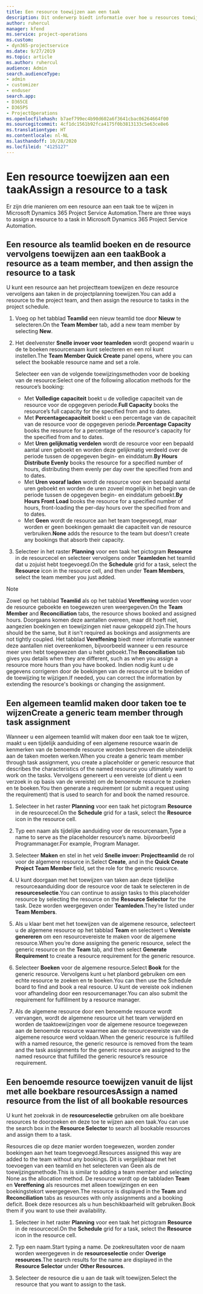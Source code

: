 ```yaml
---
title: Een resource toewijzen aan een taak
description: Dit onderwerp biedt informatie over hoe u resources toewijst aan taken.
author: ruhercul
manager: kfend
ms.service: project-operations
ms.custom:
- dyn365-projectservice
ms.date: 9/27/2019
ms.topic: article
ms.author: ruhercul
audience: Admin
search.audienceType:
- admin
- customizer
- enduser
search.app:
- D365CE
- D365PS
- ProjectOperations
ms.openlocfilehash: b7aef799ec4b90d602a6f3641cbac06264664f00
ms.sourcegitcommit: 4cf1dc1561b92fca4175f0b3813133c5e63ce8e6
ms.translationtype: HT
ms.contentlocale: nl-NL
ms.lasthandoff: 10/28/2020
ms.locfileid: "4125127"
---
```

# <a name="assign-a-resource-to-a-task"></a><span data-ttu-id="32f66-103">Een resource toewijzen aan een taak</span><span class="sxs-lookup"><span data-stu-id="32f66-103">Assign a resource to a task</span></span>

<span data-ttu-id="32f66-104">Er zijn drie manieren om een resource aan een taak toe te wijzen in Microsoft Dynamics 365 Project Service Automation.</span><span class="sxs-lookup"><span data-stu-id="32f66-104">There are three ways to assign a resource to a task in Microsoft Dynamics 365 Project Service Automation.</span></span>

## <a name="book-a-resource-as-a-team-member-and-then-assign-the-resource-to-a-task"></a><span data-ttu-id="32f66-105">Een resource als teamlid boeken en de resource vervolgens toewijzen aan een taak</span><span class="sxs-lookup"><span data-stu-id="32f66-105">Book a resource as a team member, and then assign the resource to a task</span></span>

<span data-ttu-id="32f66-106">U kunt een resource aan het projectteam toewijzen en deze resource vervolgens aan taken in de projectplanning toewijzen.</span><span class="sxs-lookup"><span data-stu-id="32f66-106">You can add a resource to the project team, and then assign the resource to tasks in the project schedule.</span></span>

1. <span data-ttu-id="32f66-107">Voeg op het tabblad **Teamlid** een nieuw teamlid toe door **Nieuw** te selecteren.</span><span class="sxs-lookup"><span data-stu-id="32f66-107">On the **Team Member** tab, add a new team member by selecting **New**.</span></span> 

2. <span data-ttu-id="32f66-108">Het deelvenster **Snelle invoer voor teamleden** wordt geopend waarin u de te boeken resourcenaam kunt selecteren en een rol kunt instellen.</span><span class="sxs-lookup"><span data-stu-id="32f66-108">The **Team Member Quick Create** panel opens, where you can select the bookable resource name and set a role.</span></span> 

    <span data-ttu-id="32f66-109">Selecteer een van de volgende toewijzingsmethoden voor de boeking van de resource:</span><span class="sxs-lookup"><span data-stu-id="32f66-109">Select one of the following allocation methods for the resource’s booking:</span></span>

    - <span data-ttu-id="32f66-110">Met **Volledige capaciteit** boekt u de volledige capaciteit van de resource voor de opgegeven periode.</span><span class="sxs-lookup"><span data-stu-id="32f66-110">**Full Capacity** books the resource’s full capacity for the specified from and to dates.</span></span>
    - <span data-ttu-id="32f66-111">Met **Percentagecapaciteit** boekt u een percentage van de capaciteit van de resource voor de opgegeven periode.</span><span class="sxs-lookup"><span data-stu-id="32f66-111">**Percentage Capacity** books the resource for a percentage of the resource's capacity for the specified from and to dates.</span></span>
    - <span data-ttu-id="32f66-112">Met **Uren gelijkmatig verdelen** wordt de resource voor een bepaald aantal uren geboekt en worden deze gelijkmatig verdeeld over de periode tussen de opgegeven begin- en einddatum.</span><span class="sxs-lookup"><span data-stu-id="32f66-112">**By Hours Distribute Evenly** books the resource for a specified number of hours, distributing them evenly per day over the specified from and to dates.</span></span>
    - <span data-ttu-id="32f66-113">Met **Uren vooraf laden** wordt de resource voor een bepaald aantal uren geboekt en worden de uren zoveel mogelijk in het begin van de periode tussen de opgegeven begin- en einddatum geboekt.</span><span class="sxs-lookup"><span data-stu-id="32f66-113">**By Hours Front Load** books the resource for a specified number of hours, front-loading the per-day hours over the specified from and to dates.</span></span>
    - <span data-ttu-id="32f66-114">Met **Geen** wordt de resource aan het team toegevoegd, maar worden er geen boekingen gemaakt die capaciteit van de resource verbruiken.</span><span class="sxs-lookup"><span data-stu-id="32f66-114">**None** adds the resource to the team but doesn’t create any bookings that absorb their capacity.</span></span>

3. <span data-ttu-id="32f66-115">Selecteer in het raster **Planning** voor een taak het pictogram **Resource** in de resourcecel en selecteer vervolgens onder **Teamleden** het teamlid dat u zojuist hebt toegevoegd.</span><span class="sxs-lookup"><span data-stu-id="32f66-115">On the **Schedule** grid for a task, select the **Resource** icon in the resource cell, and then under **Team Members**, select the team member you just added.</span></span> 

> [!NOTE]
> <span data-ttu-id="32f66-116">Zowel op het tabblad **Teamlid** als op het tabblad **Vereffening** worden voor de resource geboekte en toegewezen uren weergegeven.</span><span class="sxs-lookup"><span data-stu-id="32f66-116">On the **Team Member** and **Reconciliation** tabs, the resource shows booked and assigned hours.</span></span> <span data-ttu-id="32f66-117">Doorgaans komen deze aantallen overeen, maar dit hoeft niet, aangezien boekingen en toewijzingen niet nauw gekoppeld zijn.</span><span class="sxs-lookup"><span data-stu-id="32f66-117">The hours should be the same, but it isn't required as bookings and assignments are not tightly coupled.</span></span> <span data-ttu-id="32f66-118">Het tabblad **Vereffening** biedt meer informatie wanneer deze aantallen niet overeenkomen, bijvoorbeeld wanneer u een resource meer uren hebt toegewezen dan u hebt geboekt.</span><span class="sxs-lookup"><span data-stu-id="32f66-118">The **Reconciliation** tab gives you details when they are different, such as when you assign a resource more hours than you have booked.</span></span> <span data-ttu-id="32f66-119">Indien nodig kunt u de gegevens corrigeren door de boekingen van de resource uit te breiden of de toewijzing te wijzigen.</span><span class="sxs-lookup"><span data-stu-id="32f66-119">If needed, you can correct the information by extending the resource's bookings or changing the assignment.</span></span>

## <a name="create-a-generic-team-member-through-task-assignment"></a><span data-ttu-id="32f66-120">Een algemeen teamlid maken door taken toe te wijzen</span><span class="sxs-lookup"><span data-stu-id="32f66-120">Create a generic team member through task assignment</span></span>

<span data-ttu-id="32f66-121">Wanneer u een algemeen teamlid wilt maken door een taak toe te wijzen, maakt u een tijdelijk aanduiding of een algemene resource waarin de kenmerken van de benoemde resource worden beschreven die uiteindelijk aan de taken moeten werken.</span><span class="sxs-lookup"><span data-stu-id="32f66-121">When you create a generic team member through task assignment, you create a placeholder or generic resource that describes the characteristics of the named resource you ultimately want to work on the tasks.</span></span> <span data-ttu-id="32f66-122">Vervolgens genereert u een vereiste (of dient u een verzoek in op basis van de vereiste) om de benoemde resource te zoeken en te boeken.</span><span class="sxs-lookup"><span data-stu-id="32f66-122">You then generate a requirement (or submit a request using the requirement) that is used to search for and book the named resource.</span></span>

1. <span data-ttu-id="32f66-123">Selecteer in het raster **Planning** voor een taak het pictogram **Resource** in de resourcecel.</span><span class="sxs-lookup"><span data-stu-id="32f66-123">On the **Schedule** grid for a task, select the **Resource** icon in the resource cell.</span></span>

2. <span data-ttu-id="32f66-124">Typ een naam als tijdelijke aanduiding voor de resourcenaam,</span><span class="sxs-lookup"><span data-stu-id="32f66-124">Type a name to serve as the placeholder resource’s name.</span></span> <span data-ttu-id="32f66-125">bijvoorbeeld Programmanager.</span><span class="sxs-lookup"><span data-stu-id="32f66-125">For example, Program Manager.</span></span>

3. <span data-ttu-id="32f66-126">Selecteer **Maken** en stel in het veld **Snelle invoer: Projectteamlid** de rol voor de algemene resource in.</span><span class="sxs-lookup"><span data-stu-id="32f66-126">Select **Create**, and in the **Quick Create Project Team Member** field, set the role for the generic resource.</span></span>

4. <span data-ttu-id="32f66-127">U kunt doorgaan met het toewijzen van taken aan deze tijdelijke resourceaanduiding door de resource voor de taak te selecteren in de **resourceselectie**.</span><span class="sxs-lookup"><span data-stu-id="32f66-127">You can continue to assign tasks to this placeholder resource by selecting the resource on the **Resource Selector** for the task.</span></span> <span data-ttu-id="32f66-128">Deze worden weergegeven onder **Teamleden**.</span><span class="sxs-lookup"><span data-stu-id="32f66-128">They’re listed under **Team Members**.</span></span>

5. <span data-ttu-id="32f66-129">Als u klaar bent met het toewijzen van de algemene resource, selecteert u de algemene resource op het tabblad **Team** en selecteert u **Vereiste genereren** om een resourcevereiste te maken voor de algemene resource.</span><span class="sxs-lookup"><span data-stu-id="32f66-129">When you’re done assigning the generic resource, select the generic resource on the **Team** tab, and then select **Generate Requirement** to create a resource requirement for the generic resource.</span></span>

6. <span data-ttu-id="32f66-130">Selecteer **Boeken** voor de algemene resource.</span><span class="sxs-lookup"><span data-stu-id="32f66-130">Select **Book** for the generic resource.</span></span> <span data-ttu-id="32f66-131">Vervolgens kunt u het planbord gebruiken om een echte resource te zoeken en te boeken.</span><span class="sxs-lookup"><span data-stu-id="32f66-131">You can then use the Schedule board to find and book a real resource.</span></span> <span data-ttu-id="32f66-132">U kunt de vereiste ook indienen voor afhandeling door een resourcemanager.</span><span class="sxs-lookup"><span data-stu-id="32f66-132">You can also submit the requirement for fulfillment by a resource manager.</span></span>

7. <span data-ttu-id="32f66-133">Als de algemene resource door een benoemde resource wordt vervangen, wordt de algemene resource uit het team verwijderd en worden de taaktoewijzingen voor de algemene resource toegewezen aan de benoemde resource waarmee aan de resourcevereiste van de algemene resource werd voldaan.</span><span class="sxs-lookup"><span data-stu-id="32f66-133">When the generic resource is fulfilled with a named resource, the generic resource is removed from the team and the task assignments for the generic resource are assigned to the named resource that fulfilled the generic resource’s resource requirement.</span></span>

## <a name="assign-a-named-resource-from-the-list-of-all-bookable-resources"></a><span data-ttu-id="32f66-134">Een benoemde resource toewijzen vanuit de lijst met alle boekbare resources</span><span class="sxs-lookup"><span data-stu-id="32f66-134">Assign a named resource from the list of all bookable resources</span></span>

<span data-ttu-id="32f66-135">U kunt het zoekvak in de **resourceselectie** gebruiken om alle boekbare resources te doorzoeken en deze toe te wijzen aan een taak.</span><span class="sxs-lookup"><span data-stu-id="32f66-135">You can use the search box in the **Resource Selector** to search all bookable resources and assign them to a task.</span></span>

<span data-ttu-id="32f66-136">Resources die op deze manier worden toegewezen, worden zonder boekingen aan het team toegevoegd.</span><span class="sxs-lookup"><span data-stu-id="32f66-136">Resources assigned this way are added to the team without any bookings.</span></span> <span data-ttu-id="32f66-137">Dit is vergelijkbaar met het toevoegen van een teamlid en het selecteren van Geen als de toewijzingsmethode.</span><span class="sxs-lookup"><span data-stu-id="32f66-137">This is similar to adding a team member and selecting None as the allocation method.</span></span> <span data-ttu-id="32f66-138">De resource wordt op de tabbladen **Team** en **Vereffening** als resources met alleen toewijzingen en een boekingstekort weergegeven.</span><span class="sxs-lookup"><span data-stu-id="32f66-138">The resource is displayed in the **Team** and **Reconciliation** tabs as resources with only assignments and a booking deficit.</span></span> <span data-ttu-id="32f66-139">Boek deze resources als u hun beschikbaarheid wilt gebruiken.</span><span class="sxs-lookup"><span data-stu-id="32f66-139">Book them if you want to use their availability.</span></span>

1. <span data-ttu-id="32f66-140">Selecteer in het raster **Planning** voor een taak het pictogram **Resource** in de resourcecel.</span><span class="sxs-lookup"><span data-stu-id="32f66-140">On the **Schedule** grid for a task, select the **Resource** icon in the resource cell.</span></span>

2. <span data-ttu-id="32f66-141">Typ een naam.</span><span class="sxs-lookup"><span data-stu-id="32f66-141">Start typing a name.</span></span> <span data-ttu-id="32f66-142">De zoekresultaten voor de naam worden weergegeven in de **resourceselectie** onder **Overige resources**.</span><span class="sxs-lookup"><span data-stu-id="32f66-142">The search results for the name are displayed in the **Resource Selector** under **Other Resources**.</span></span>

3. <span data-ttu-id="32f66-143">Selecteer de resource die u aan de taak wilt toewijzen.</span><span class="sxs-lookup"><span data-stu-id="32f66-143">Select the resource that you want to assign to the task.</span></span>

